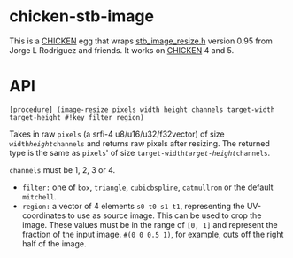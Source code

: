   [CHICKEN]: http://call-cc.org
  [stb_image_resize.h]: https://github.com/nothings/stb

# chicken-stb-image

This is a [CHICKEN] egg that wraps [stb_image_resize.h] version 0.95
from Jorge L Rodriguez and friends. It works on [CHICKEN] 4 and 5.

# API

    [procedure] (image-resize pixels width height channels target-width target-height #!key filter region)

Takes in raw `pixels` (a srfi-4 u8/u16/u32/f32vector) of size
`width`*`height`*`channels` and returns raw pixels after resizing. The
returned type is the same as `pixels`' of size
`target-width`*`target-height`*`channels`.

`channels` must be 1, 2, 3 or 4.

- `filter:` one of `box`, `triangle`, `cubicbspline`, `catmullrom` or
  the default `mitchell`.
- `region:` a vector of 4 elements `s0 t0 s1 t1`, representing the
  UV-coordinates to use as source image. This can be used to crop the
  image. These values must be in the range of `[0, 1]` and represent
  the fraction of the input image. `#(0 0 0.5 1)`, for example, cuts
  off the right half of the image.
